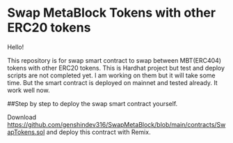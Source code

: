 # Swap MetaBlock Tokens with other ERC20 tokens

Hello!

This repository is for swap smart contract to swap between MBT(ERC404) tokens with other ERC20 tokens.
This is Hardhat project but test and deploy scripts are not completed yet. I am working on them but it will take some time.
But the smart contract is deployed on mainnet and tested already. It work well now.

##Step by step to deploy the swap smart contract yourself.

Download https://github.com/genshindev316/SwapMetaBlock/blob/main/contracts/SwapTokens.sol and deploy this contract with Remix.




